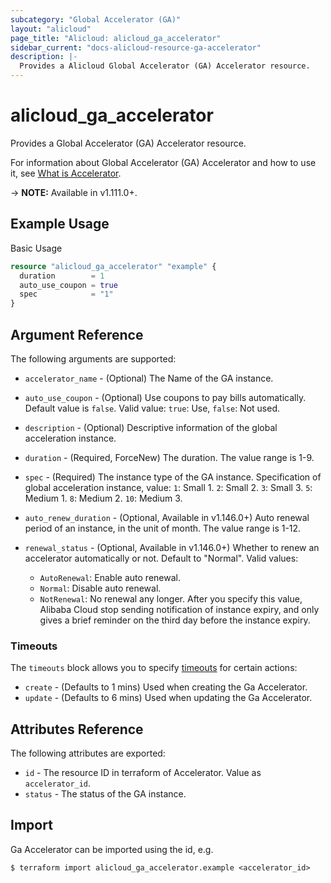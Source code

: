 ```yaml
---
subcategory: "Global Accelerator (GA)"
layout: "alicloud"
page_title: "Alicloud: alicloud_ga_accelerator"
sidebar_current: "docs-alicloud-resource-ga-accelerator"
description: |-
  Provides a Alicloud Global Accelerator (GA) Accelerator resource.
---
```


# alicloud\_ga\_accelerator

Provides a Global Accelerator (GA) Accelerator resource.

For information about Global Accelerator (GA) Accelerator and how to use it, see [What is Accelerator](https://help.aliyun.com/document_detail/153235.html).

-> **NOTE:** Available in v1.111.0+.

## Example Usage

Basic Usage

```terraform
resource "alicloud_ga_accelerator" "example" {
  duration        = 1
  auto_use_coupon = true
  spec            = "1"
}
```

## Argument Reference

The following arguments are supported:

* `accelerator_name` - (Optional) The Name of the GA instance.
* `auto_use_coupon` - (Optional) Use coupons to pay bills automatically. Default value is `false`. Valid value: `true`: Use, `false`: Not used.
* `description` - (Optional) Descriptive information of the global acceleration instance.
* `duration` - (Required, ForceNew) The duration. The value range is 1-9.
* `spec` - (Required) The instance type of the GA instance. Specification of global acceleration instance, value:
    `1`: Small 1.
    `2`: Small 2.
    `3`: Small 3.
    `5`: Medium 1.
    `8`: Medium 2.
    `10`: Medium 3.

* `auto_renew_duration` - (Optional, Available in v1.146.0+) Auto renewal period of an instance, in the unit of month. The value range is 1-12.
* `renewal_status` - (Optional, Available in v1.146.0+) Whether to renew an accelerator automatically or not. Default to "Normal". Valid values:
    - `AutoRenewal`: Enable auto renewal.
    - `Normal`: Disable auto renewal.
    - `NotRenewal`: No renewal any longer. After you specify this value, Alibaba Cloud stop sending notification of instance expiry, and only gives a brief reminder on the third day before the instance expiry.
    
### Timeouts

The `timeouts` block allows you to specify [timeouts](https://www.terraform.io/docs/configuration-0-11/resources.html#timeouts) for certain actions:

* `create` - (Defaults to 1 mins) Used when creating the Ga Accelerator.
* `update` - (Defaults to 6 mins) Used when updating the Ga Accelerator.

## Attributes Reference

The following attributes are exported:

* `id` - The resource ID in terraform of Accelerator. Value as `accelerator_id`.
* `status` - The status of the GA instance.

## Import

Ga Accelerator can be imported using the id, e.g.

```
$ terraform import alicloud_ga_accelerator.example <accelerator_id>
```
